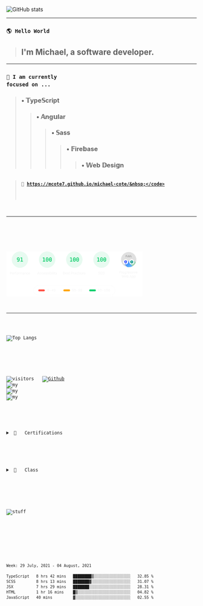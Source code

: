 ![GitHub stats](https://github-readme-stats.vercel.app/api?username=mcote7&show_icons=true&theme=react)

<hr>

### <code>🌎 Hello World&nbsp;</code>
> ## I'm Michael, a software developer.
---
### <code>🎯 I am currently focused on&nbsp;...&nbsp;</code>
> ### &bull;&nbsp;&Topf;ype&Sopf;cript<br>
>> ### &bull;&nbsp;&Aopf;ng&uopf;lar<br>
>>> ### &bull;&nbsp;&Sopf;ass<br>
>>>> ### &bull;&nbsp;&Fopf;ire&bopf;ase<br>
>>>>> ### &bull;&nbsp;&Wopf;eb &Dopf;esi&gopf;n<br>
##
> #### <code>🚀&nbsp;https://mcote7.github.io/michael-cote/&nbsp;</code>
---

<br>

<img src="gauges.svg" alt="guadges" width="360"/>&nbsp;

<hr>

![Top Langs](https://github-readme-stats.vercel.app/api/top-langs/?username=mcote7&layout=compact&theme=react)

<br>

![visitors](https://visitor-badge.laobi.icu/badge?page_id=mcote7.mcote7)&nbsp;&nbsp;
[![Github](https://img.shields.io/github/followers/mcote7?label=Follow&style=social)](https://github.com/mcote7)&nbsp;&nbsp;
<img src="ai-orb-transparent.gif" alt="my" width="30"/>&nbsp;
<img src="ai-orb-transparent.gif" alt="my" width="30"/>&nbsp;
<img src="ai-orb-transparent.gif" alt="my" width="30"/>&nbsp;

#

<details>
<summary>&nbsp;📜&nbsp;&nbsp;&nbsp;Certifications</summary>
<br>

```json
{
  "certification": RxJS_masterclass,
  "institution": "Ultimate Courses",
  "date": "July 2021",
  "id": 14
},
{
  "certification": JS_advanced,
  "institution": "Udemy",
  "date": "July 2021",
  "id": 13
},
{
  "certification": Ultimate_Angular,
  "institution": "Ultimate Courses",
  "date": "July 2021",
  "id": 12
},
{
  "certification": UX_UI_design,
  "institution": "Udemy",
  "date": "July 2021",
  "id": 11
},
{
  "certification": RxJS_basics,
  "institution": "Ultimate Courses",
  "date": "June 2021",
  "id": 10
},
{
  "certification": TypeScript_master_class,
  "institution": "Ultimate Courses",
  "date": "June 2021",
  "id": 9
},
{
  "certification": TypeScript_basics,
  "institution": "Ultimate Courses",
  "date": "May 2021",
  "id": 8
},
{
  "certification": Design_thinking,
  "institution": "Udemy",
  "date": "May 2021",
  "id": 7
},
{
  "certification": SASS_workflow,
  "institution": "Udemy",
  "date": "May 2021",
  "id": 6
},
{
  "certification": Angular_4+,
  "institution": "Code with Mosh",
  "date": "April 2021",
  "id": 5
},
{
  "certification": JavaScript_es6,
  "institution": "Udemy",
  "date": "March 2021",
  "id": 4
},
{
  "certification": Redux_architecture,
  "institution": "Code with Mosh",
  "date": "July 2021",
  "id": 3
},
{
  "certification": React_library,
  "institution": "Code with Mosh",
  "date": "June 2020",
  "id": 2
},
{
  "certification": Full-stack_web_development,
  "institution": "Coding Dojo",
  "date": "June 2020",
  "id": 1
}
```

</details>

#

<details>
<summary>&nbsp;🍕&nbsp;&nbsp;&nbsp;Class</summary>
<br>

```typescript
  
interface SizesInterface {
  availableSizes: string[];
}
abstract class Sizes implements SizesInterface {
  constructor(protected sizes: string[]) {}
  set availableSizes(sizes: string[]) {
    this.sizes = sizes;
  }
  get availableSizes() {
    return this.sizes
  }
} 
interface PizzaInterface extends SizesInterface {
  readonly name: string;
  toppings: string[];
  updateSizes(sizes: string[]): void;
  addTopping(topping: string): void;
}
export class Pizza extends Sizes implements PizzaInterface {
  public name: string;
  toppings: string[] = [];
  constructor(readonly name: string, sizes: string[]){
    super(sizes);  
  }
  public updateSizes(sizes: string[]) {
    this.sizes = sizes;
  }
  public addTopping(topping: string) {
    this.toppings.push(topping);
  }
}  
const pizza = new Pizza('pepperoni', ['small','x-large']);
pizza.addTopping('pepperoni');
pizza.updateSizes(['large']); 
class Coupon {
  static allowed = ['pepperoni','large'];
  static create(percentage: number) {
    return `PIZZA_COUPON_${percentage}%_OFF`;
  }
}
Coupon.create(25);

```

</details>

#

![stuff](https://github-profile-trophy.vercel.app/?username=mcote7&theme=darkhub&margin-w=10&column=7)

#

<!--START_SECTION:waka-->
```text
Week: 29 July, 2021 - 04 August, 2021

TypeScript   8 hrs 42 mins   ████████▒░░░░░░░░░░░░░░░░   32.85 % 
SCSS         8 hrs 13 mins   ███████▓░░░░░░░░░░░░░░░░░   31.07 % 
JSX          7 hrs 29 mins   ███████░░░░░░░░░░░░░░░░░░   28.31 % 
HTML         1 hr 16 mins    █▒░░░░░░░░░░░░░░░░░░░░░░░   04.82 % 
JavaScript   40 mins         ▓░░░░░░░░░░░░░░░░░░░░░░░░   02.55 % 
```
<!--END_SECTION:waka-->
